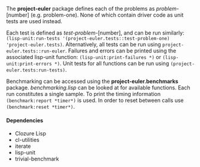 The **project-euler** package defines each of the problems as *problem-*[number] (e.g. problem-one). None of which contain driver code as unit tests are used instead.

Each test is defined as *test-problem-*[number], and can be run similarly: ```(lisp-unit:run-tests '(project-euler.tests::test-problem-one) 'project-euler.tests)```. Alternatively, all tests can be run using ```project-euler.tests::run-euler```. Failures and errors can be printed using the associated lisp-unit function: ```(lisp-unit:print-failures *)``` or ```(lisp-unit:print-errors *)```.
Unit tests for all functions can be run using ```(project-euler.tests:run-tests)```.

Benchmarking can be accessed using the **project-euler.benchmarks** package. *benchmarking.lisp* can be looked at for available functions. Each run constitutes a single sample. To print the timing information ```(benchmark:report *timer*)``` is used. In order to reset between calls use ```(benchmark:reset *timer*)```.

#### Dependencies
* Clozure Lisp 
* cl-utilities
* iterate
* lisp-unit 
* trivial-benchmark 